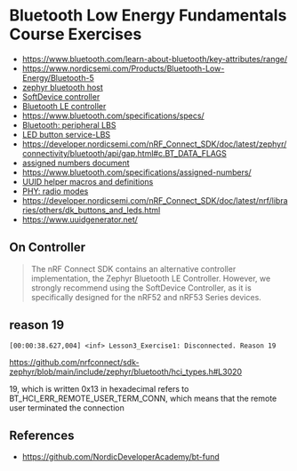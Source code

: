 # Bluetooth Low Energy Fundamentals Course Exercises

- https://www.bluetooth.com/learn-about-bluetooth/key-attributes/range/
- https://www.nordicsemi.com/Products/Bluetooth-Low-Energy/Bluetooth-5
- [zephyr bluetooth host](https://developer.nordicsemi.com/nRF_Connect_SDK/doc/latest/zephyr/connectivity/bluetooth/bluetooth-arch.html#host)
- [SoftDevice controller](https://developer.nordicsemi.com/nRF_Connect_SDK/doc/latest/nrfxlib/softdevice_controller/README.html)
- [Bluetooth LE controller](https://developer.nordicsemi.com/nRF_Connect_SDK/doc/latest/nrf/protocols/bt/ble/index.html)
- https://www.bluetooth.com/specifications/specs/
- [Bluetooth: peripheral LBS](https://developer.nordicsemi.com/nRF_Connect_SDK/doc/latest/nrf/samples/bluetooth/peripheral_lbs/README.html)
- [LED button service-LBS](https://developer.nordicsemi.com/nRF_Connect_SDK/doc/latest/nrf/libraries/bluetooth_services/services/lbs.html#lbs-readme)
- https://developer.nordicsemi.com/nRF_Connect_SDK/doc/latest/zephyr/connectivity/bluetooth/api/gap.html#c.BT_DATA_FLAGS
- [assigned numbers document](https://btprodspecificationrefs.blob.core.windows.net/assigned-numbers/Assigned%20Number%20Types/Assigned_Numbers.pdf)
- https://www.bluetooth.com/specifications/assigned-numbers/
- [UUID helper macros and definitions](https://developer.nordicsemi.com/nRF_Connect_SDK/doc/latest/zephyr/connectivity/bluetooth/api/uuid.html#universal-unique-identifiers-uuids)
- [PHY: radio modes](https://academy.nordicsemi.com/topic/phy-modes/)
- https://developer.nordicsemi.com/nRF_Connect_SDK/doc/latest/nrf/libraries/others/dk_buttons_and_leds.html
- https://www.uuidgenerator.net/

## On Controller

> The nRF Connect SDK contains an alternative controller implementation, the Zephyr Bluetooth LE
> Controller. However, we strongly recommend using the SoftDevice Controller, as it is
> specifically designed for the nRF52 and nRF53 Series devices.

## reason 19

```
[00:00:38.627,004] <inf> Lesson3_Exercise1: Disconnected. Reason 19
```

https://github.com/nrfconnect/sdk-zephyr/blob/main/include/zephyr/bluetooth/hci_types.h#L3020

19, which is written 0x13 in hexadecimal refers to BT_HCI_ERR_REMOTE_USER_TERM_CONN, which means that the remote user terminated the connection

## References

- https://github.com/NordicDeveloperAcademy/bt-fund
